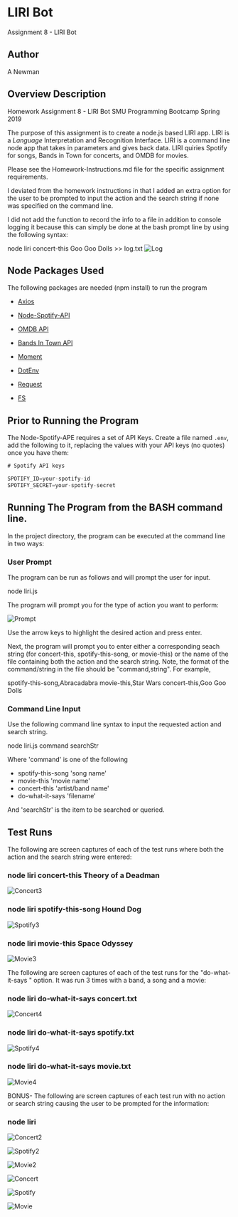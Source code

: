 # LIRI Bot
Assignment 8 - LIRI Bot

## Author
A Newman

## Overview Description
Homework Assignment 8 - LIRI Bot
SMU Programming Bootcamp Spring 2019

The purpose of this assignment is to create a node.js based LIRI app.  LIRI is a _Language_ Interpretation and Recognition Interface. LIRI is a command line node app that takes in parameters and gives back data. LIRI quiries Spotify for songs, Bands in Town for concerts, and OMDB for movies.

Please see the Homework-Instructions.md file for the specific assignment requirements.

I deviated from the homework instructions in that I added an extra option for the user to be prompted to input the action and the search string if none was specified on the command line.

I did not add the function to record the info to a file in addition to console logging it because this can simply be done at the bash prompt line by using the following syntax:

node liri concert-this Goo Goo Dolls >> log.txt
![Log](./images/Log.PNG)

## Node Packages Used
The following packages are needed (npm install) to run the program

   * [Axios](https://www.npmjs.com/package/axios)

   * [Node-Spotify-API](https://www.npmjs.com/package/node-spotify-api)

   * [OMDB API](http://www.omdbapi.com)
   
   * [Bands In Town API](http://www.artists.bandsintown.com/bandsintown-api)

   * [Moment](https://www.npmjs.com/package/moment)

   * [DotEnv](https://www.npmjs.com/package/dotenv)

   * [Request](https://www.npmjs.com/package/request)

   * [FS](https://www.npmjs.com/package/fs)

## Prior to Running the Program
The Node-Spotify-APE requires a set of API Keys. Create a file named `.env`, add the following to it, replacing the values with your API keys (no quotes) once you have them:

```js
# Spotify API keys

SPOTIFY_ID=your-spotify-id
SPOTIFY_SECRET=your-spotify-secret

```

## Running The Program from the BASH command line.
In the project directory, the program can be executed at the command line in two ways: 

### User Prompt
The program can be run as follows and will prompt the user for input.

node liri.js

The program will prompt you for the type of action you want to perform:

![Prompt](./images/Capture1.PNG)

Use the arrow keys to highlight the desired action and press enter.

Next, the program will prompt you to enter either a corresponding seach string (for concert-this, spotify-this-song, or movie-this) or the name of the file containing both the action and the search string.  Note, the format of the command/string in the file should be "command,string".  For example, 

spotify-this-song,Abracadabra
movie-this,Star Wars
concert-this,Goo Goo Dolls

### Command Line Input
Use the following command line syntax to input the requested action and search string.

node liri.js command searchStr

Where 'command' is one of the following 

- spotify-this-song 'song name'
- movie-this 'movie name'
- concert-this 'artist/band name'
- do-what-it-says 'filename'

And 'searchStr' is the item to be searched or queried.

## Test Runs

The following are screen captures of each of the test runs where both the action and the search string were entered:

### node liri concert-this Theory of a Deadman
![Concert3](./images/Concert3.PNG)

### node liri spotify-this-song Hound Dog
![Spotify3](./images/Spotify3.PNG)

### node liri movie-this Space Odyssey
![Movie3](./images/Movie3.PNG)

The following are screen captures of each of the test runs for the "do-what-it-says <filename>" option.  It was run 3 times with a band, a song and a movie:
  
### node liri do-what-it-says concert.txt
![Concert4](./images/Concert4.PNG)

### node liri do-what-it-says spotify.txt
![Spotify4](./images/Spotify4.PNG)

### node liri do-what-it-says movie.txt
![Movie4](./images/Movie4.PNG)


BONUS- The following are screen captures of each test run with no action or search string causing the user to be prompted for the information:
### node liri 
![Concert2](./images/Concert2.PNG)

![Spotify2](./images/Spotify2.PNG)

![Movie2](./images/Movie2.PNG)

![Concert](./images/Concert.PNG)

![Spotify](./images/Spotify.PNG)

![Movie](./images/Movie.PNG)


